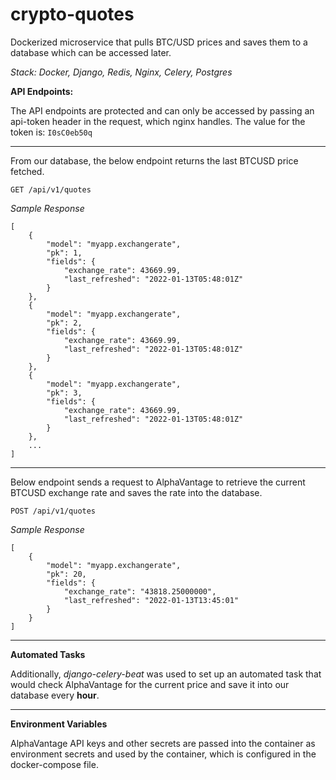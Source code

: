 
# crypto-quotes
Dockerized microservice that pulls BTC/USD prices and saves them to a database which can be accessed later.

*Stack: Docker, Django, Redis, Nginx, Celery, Postgres*

**API Endpoints:**

The API endpoints are protected and can only be accessed by passing an api-token header in the request, which nginx handles. The value for the token is: `I0sC0eb50q`

---

From our database, the below endpoint returns the last BTCUSD price fetched.
```
GET /api/v1/quotes
```
*Sample Response*

```
[
    {
        "model": "myapp.exchangerate",
        "pk": 1,
        "fields": {
            "exchange_rate": 43669.99,
            "last_refreshed": "2022-01-13T05:48:01Z"
        }
    },
    {
        "model": "myapp.exchangerate",
        "pk": 2,
        "fields": {
            "exchange_rate": 43669.99,
            "last_refreshed": "2022-01-13T05:48:01Z"
        }
    },
    {
        "model": "myapp.exchangerate",
        "pk": 3,
        "fields": {
            "exchange_rate": 43669.99,
            "last_refreshed": "2022-01-13T05:48:01Z"
        }
    },
    ...
]
```
---
Below endpoint sends a request to AlphaVantage to retrieve the current BTCUSD exchange rate and saves the rate into the database.
```
POST /api/v1/quotes
```
*Sample Response*

```
[
    {
        "model": "myapp.exchangerate",
        "pk": 20,
        "fields": {
            "exchange_rate": "43818.25000000",
            "last_refreshed": "2022-01-13T13:45:01"
        }
    }
]
```
---
**Automated Tasks**

Additionally, *django-celery-beat* was used to set up an automated task that would check AlphaVantage for the current price and save it into our database every **hour**.

---
**Environment Variables**

AlphaVantage API keys and other secrets are passed into the container as environment secrets and used by the container, which is configured in the docker-compose file.
